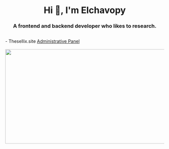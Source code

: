 <h1 align="center">Hi 👋, I'm Elchavopy</h1>
<h3 align="center">A frontend and backend developer who likes to research.</h3>
<a href="https://github.com/Vparonline/github-widgetbox">
  <p align=center>
    <img src="https://github-widgetbox.vercel.app/api/profile?username=Vparonline&data=followers,repositories,stars,commits&" alt="">
  </p>
</a>
- Thesellix.site  <a href="https://thesellix.site/">Administrative Panel</a>
<br><br>
<center>
<img src="https://lanyard-profile-readme.vercel.app/api/1067476859933179954?hideDiscrim=true&idleMessage=Probably%20doing%20something%20else..." width="600" height="300">
</center>
